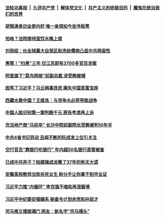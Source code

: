 

####  [法轮功真相](../../../../basic/blob/master/README.md?t=11231102) &nbsp;|&nbsp; [九评共产党](../../../../9ping.md/blob/master/README.md?t=11231102) &nbsp;|&nbsp; [解体党文化](../../../../jtdwh.md/blob/master/README.md?t=11231102)  &nbsp;|&nbsp; [共产主义的终极目的](../../../../gczydzjmd.md/blob/master/README.md?t=11231102) &nbsp;|&nbsp; [魔鬼在统治我们的世界](../../../../mgztzwmdsj.md/blob/master/README.md?t=11231102) 

#### [胡锦涛身边全是内奸 唯一亲信如今坐冷板凳](../pages/soh5/445846.md?t=11231102) 
#### [怕啥？法院接待室饮水桶上锁](../pages/soh5/445822.md?t=11231102) 
#### [刘锐绍：伙全球最大自贸区和洗劫儒商凸显中共两面性](../pages/soh5/445798.md?t=11231102) 
#### [黑帮！“扫黑”三年 仅江苏即有3700多官员涉案](../pages/soh5/445792.md?t=11231102) 
#### [阿里旗下“菜鸟网络”前副总裁 涉受贿被捕](../pages/soh5/445762.md?t=11231102) 
#### [因骂了习近平？马云祸事连连 痛失中国首富宝座 ](../pages/soh5/445651.md?t=11231102) 
#### [西藏水救中国？王维洛：与邻争水必将导致战争](../pages/soh5/445615.md?t=11231102) 
#### [中国人脸识别第一案判赔千元 原告考虑再上诉](../pages/soh5/445555.md?t=11231102) 
#### [充当地产商“马前卒” 长沙中院前副院长受贿被判10年半](../pages/soh5/445558.md?t=11231102) 
#### [中共4省书记异动 丑闻不断的阮成发上位引关注](../pages/soh5/445531.md?t=11231102) 
#### [交行官员“靠银行吃银行” 年内超50名银行高管被查](../pages/soh5/445519.md?t=11231102) 
#### [已成中共弃子？陆媒揭成龙撒了37年的弥天大谎](../pages/soh5/445516.md?t=11231102) 
#### [安徽高校教师当街杀死女生 称分手让你拿不到毕业证](../pages/soh5/445525.md?t=11231102) 
#### [习近平力推“内循环”  李克强不唱和再泄窘境](../pages/soh5/445507.md?t=11231102) 
#### [习近平中纪委安插嫡系 秘查令计划余党和孙政才](../pages/soh5/445510.md?t=11231102) 
#### [司马南又撞玻璃门  网友：新名字“司马撞头”](../pages/soh5/445492.md?t=11231102) 
